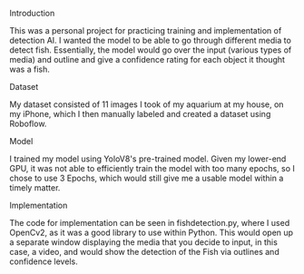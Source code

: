 Introduction

This was a personal project for practicing training and implementation of detection AI. I wanted the model to be able to go through different media to detect fish. Essentially, the model would go over the input (various types of media) and outline and give a confidence rating for each object it thought was a fish. 

Dataset

My dataset consisted of 11 images I took of my aquarium at my house, on my iPhone, which I then manually labeled and created a dataset using Roboflow. 

Model

I trained my model using YoloV8's pre-trained model. Given my lower-end GPU, it was not able to efficiently train the model with too many epochs, so I chose to use 3 Epochs, which would still give me a usable model within a timely matter. 

Implementation

The code for implementation can be seen in fishdetection.py, where I used OpenCv2, as it was a good library to use within Python. This would open up a separate window displaying the media that you decide to input, in this case, a video, and would show the detection of the Fish via outlines and confidence levels. 


